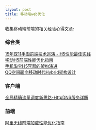```yaml
---
layout: post
title: 移动端web优化
---
```

收集移动端前端的相关经验心得文章:  

### 综合类

[15年双11手淘前端技术巡演 - H5性能最佳实践](https://github.com/amfe/article/issues/21)  
[移动H5前端性能优化指南](http://isux.tencent.com/h5-performance.html)  
[手机淘宝H5容器的架构演进](http://www.docin.com/p-1399718455.html)  
[QQ空间面向移动时代Hybrid架构设计](https://mp.weixin.qq.com/s?__biz=MjM5MDE0Mjc4MA==&mid=2650993637&idx=1&sn=8a2673272575abbef4b0f6dbc25e0186&scene=1&srcid=0807ON2Eu5hdiruFOaRHUbJm&key=8dcebf9e179c9f3a94290ca71c0a811e622fd7f9a19df09c5c8def3d0734f605698ff71dca84fe717e6ac1e7b273eb54&ascene=0&uin=MjcyNDE4NDgyMA%3D%3D&devicetype=iMac+Macmini5%2C1+OSX+OSX+10.11.2+build%2815C50%29&version=11020201&pass_ticket=TDbQ5EApVJ2pHjREWsAX8amwLhxgbMAA4pR1Io3DCxxEJBxnQ%2BMzTDRAnd9dtH9P)

### 客户端
[全局精确流量调度新思路-HttpDNS服务详解
](https://mp.weixin.qq.com/s?__biz=MzA3ODgyNzcwMw==&mid=201837080&idx=1&sn=b2a152b84df1c7dbd294ea66037cf262&scene=2&from=timeline&isappinstalled=0&key=8dcebf9e179c9f3a941016d97480b0d7a2239979e8859d1e19fef6308d8aaa8be7a967d98900913f9bfd18ddd23e370c&ascene=0&uin=MjcyNDE4NDgyMA%3D%3D&devicetype=iMac+Macmini5%2C1+OSX+OSX+10.11.2+build%2815C50%29&version=11020201&pass_ticket=uyFIQUebxMHE%2BKXW2UfoFx%2Fxq%2FC48y5Cr8t8nbaAmn9x0P1Fur3kTwmCqi1ZqLYC)


### 前端
[阿里无线前端加载性能优化指南](https://github.com/amfe/article/issues/1)
